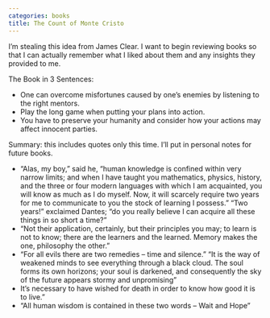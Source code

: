 ```yaml
---
categories: books
title: The Count of Monte Cristo
---
```


I’m stealing this idea from James Clear. I want to begin reviewing books so that I can actually remember what I liked about them and any insights they provided to me.

The Book in 3 Sentences:

*   One can overcome misfortunes caused by one’s enemies by listening to the right mentors.
*   Play the long game when putting your plans into action.
*   You have to preserve your humanity and consider how your actions may affect innocent parties.

Summary: this includes quotes only this time. I’ll put in personal notes for future books.

*   “Alas, my boy,” said he, “human knowledge is confined within very narrow limits; and when I have taught you mathematics, physics, history, and the three or four modern languages with which I am acquainted, you will know as much as I do myself. Now, it will scarcely require two years for me to communicate to you the stock of learning I possess.” “Two years!” exclaimed Dantes; “do you really believe I can acquire all these things in so short a time?”
*   “Not their application, certainly, but their principles you may; to learn is not to know; there are the learners and the learned. Memory makes the one, philosophy the other.”
*   “For all evils there are two remedies – time and silence.” “It is the way of weakened minds to see everything through a black cloud. The soul forms its own horizons; your soul is darkened, and consequently the sky of the future appears stormy and unpromising”
*   It’s necessary to have wished for death in order to know how good it is to live.”
*   “All human wisdom is contained in these two words – Wait and Hope”
